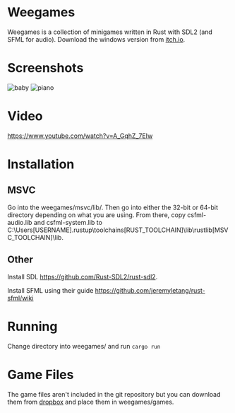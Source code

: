 # Weegames
Weegames is a collection of minigames written in Rust with SDL2 (and SFML for audio). Download the windows version from [itch.io](https://yeahross.itch.io/weegames).

# Screenshots
![baby](https://img.itch.zone/aW1hZ2UvNjYyNjQ3LzM1Njg1NjkuanBn/original/EjnlNA.jpg)
![piano](https://img.itch.zone/aW1hZ2UvNjYyNjQ3LzM1Njg1NjguanBn/original/0LpPjA.jpg)

# Video

https://www.youtube.com/watch?v=A_GqhZ_7EIw

# Installation
## MSVC
Go into the weegames/msvc/lib/. Then go into either the 32-bit or 64-bit directory depending on what you are using. From there, copy csfml-audio.lib and csfml-system.lib to C:\Users\[USERNAME]\.rustup\toolchains\[RUST_TOOLCHAIN]\lib\rustlib\[MSVC_TOOLCHAIN]\lib.
## Other
Install SDL https://github.com/Rust-SDL2/rust-sdl2.

Install SFML using their guide https://github.com/jeremyletang/rust-sfml/wiki

# Running
Change directory into weegames/ and run ``cargo run``

# Game Files
The game files aren't included in the git repository but you can download them from [dropbox](https://www.dropbox.com/sh/l9mwf7jd30zqvqa/AADKCuxDih0DTsL4JQeXbqkUa?dl=1) and place them in weegames/games.
